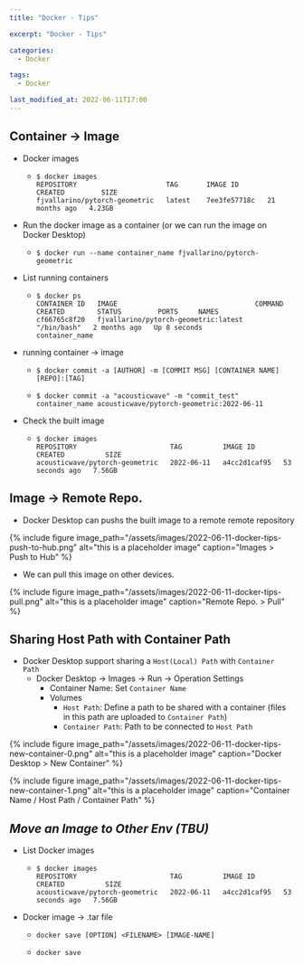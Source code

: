 ```yaml
---
title: "Docker - Tips"

excerpt: "Docker - Tips"

categories:
  - Docker

tags:
  - Docker

last_modified_at: 2022-06-11T17:00
---
```


## Container → Image

- Docker images

  - ```
    $ docker images
    REPOSITORY                      TAG       IMAGE ID       CREATED         SIZE
    fjvallarino/pytorch-geometric   latest    7ee3fe57718c   21 months ago   4.23GB
    ```

- Run the docker image as a container (or we can run the image on Docker Desktop)

  - ```
    $ docker run --name container_name fjvallarino/pytorch-geometric
    ```

- List running containers

  - ```
    $ docker ps
    CONTAINER ID   IMAGE                                  COMMAND       CREATED        STATUS         PORTS     NAMES
    cf66765c8f20   fjvallarino/pytorch-geometric:latest   "/bin/bash"   2 months ago   Up 8 seconds             container_name
    ```

- running container → image 

  - ```$ docker commit -a [AUTHOR] -m [COMMIT MSG] [CONTAINER NAME] [REPO]:[TAG]```

  - ```
    $ docker commit -a "acousticwave" -m "commit_test" container_name acousticwave/pytorch-geometric:2022-06-11
    ```

- Check the built image

  - ```
    $ docker images
    REPOSITORY                       TAG          IMAGE ID       CREATED          SIZE
    acousticwave/pytorch-geometric   2022-06-11   a4cc2d1caf95   53 seconds ago   7.56GB
    ```



## Image → Remote Repo.

- Docker Desktop can pushs the built image to a remote remote repository

{% include figure image_path="/assets/images/2022-06-11-docker-tips-push-to-hub.png" alt="this is a placeholder image" caption="Images > Push to Hub" %}

- We can pull this image on other devices.

{% include figure image_path="/assets/images/2022-06-11-docker-tips-pull.png" alt="this is a placeholder image" caption="Remote Repo. > Pull" %}



## Sharing  Host Path with Container Path

- Docker Desktop support sharing a ```Host(Local) Path``` with ```Container Path```
  - Docker Desktop → Images  →  Run  → Operation Settings
    - Container Name: Set ```Container Name```
    - Volumes
      - ```Host Path```: Define a path to be shared with a container (files in this path are uploaded to ```Container Path```)
      - ```Container Path```: Path to be connected to ```Host Path```

{% include figure image_path="/assets/images/2022-06-11-docker-tips-new-container-0.png" alt="this is a placeholder image" caption="Docker Desktop > New Container" %}

{% include figure image_path="/assets/images/2022-06-11-docker-tips-new-container-1.png" alt="this is a placeholder image" caption="Container Name / Host Path / Container Path" %}



## *Move an Image to Other Env (TBU)*

- List Docker images

  - ```
    $ docker images
    REPOSITORY                       TAG          IMAGE ID       CREATED          SIZE
    acousticwave/pytorch-geometric   2022-06-11   a4cc2d1caf95   53 seconds ago   7.56GB
    ```

- Docker image  → .tar file

  - ```docker save [OPTION] <FILENAME> [IMAGE-NAME]```

  - ```
    docker save
    ```

    

